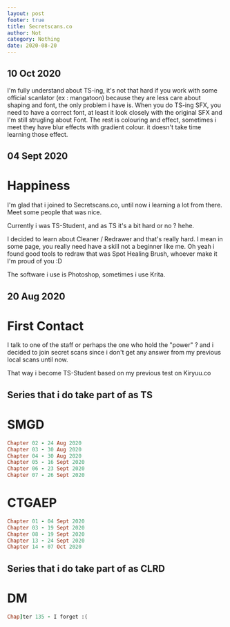 ```yaml
---
layout: post
footer: true
title: Secretscans.co
author: Not
category: Nothing
date: 2020-08-20
---
```


## 10 Oct 2020

I'm fully understand about TS-ing, it's not that hard if you work with some official scanlator (ex : mangatoon) because they are less care about shaping and font, the only problem i have is. When you do TS-ing SFX, you need to have a correct font, at least it look closely with the original SFX and I'm still strugling about Font. The rest is colouring and effect, sometimes i meet they have blur effects with gradient colour. it doesn't take time learning those effect.

## 04 Sept 2020

# Happiness

I'm glad that i joined to Secretscans.co, until now i learning a lot
from there. Meet some people that was nice. 


Currently i was TS-Student, and as TS it's a bit hard or no ? hehe.


I decided to learn about Cleaner / Redrawer and that's really hard.
I mean in some page, you really need have a skill not a beginner like me.
Oh yeah i found good tools to redraw that was Spot Healing Brush,
whoever make it I'm proud of you :D 


The software i use is Photoshop, sometimes i use Krita.


## 20 Aug 2020

# First Contact

I talk to one of the staff or perhaps the one who hold the "power" ?
and i decided to join secret scans since i don't get any answer 
from my previous local scans until now.


That way i become TS-Student based on my previous test on Kiryuu.co


## Series that i do take part of as TS

# SMGD 
```ruby
Chapter 02 - 24 Aug 2020
Chapter 03 - 30 Aug 2020
Chapter 04 - 30 Aug 2020
Chapter 05 - 16 Sept 2020
Chapter 06 - 23 Sept 2020
Chapter 07 - 26 Sept 2020
```

# CTGAEP
```ruby
Chapter 01 - 04 Sept 2020
Chapter 03 - 19 Sept 2020
Chapter 08 - 19 Sept 2020
Chapter 13 - 24 Sept 2020
Chapter 14 - 07 Oct 2020
```

## Series that i do take part of as CLRD

# DM
```ruby
Chap]ter 135 - I forget :(
